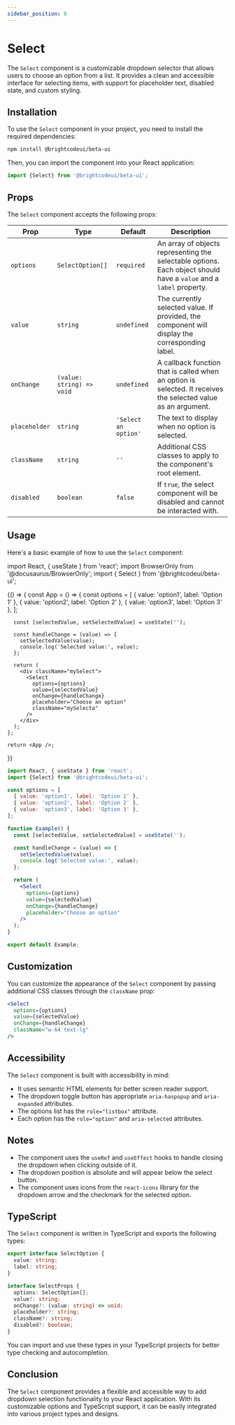 ```yaml
---
sidebar_position: 6
---
```


# Select

The `Select` component is a customizable dropdown selector that allows users to choose an option from a list. It provides a clean and accessible interface for selecting items, with support for placeholder text, disabled state, and custom styling.

## Installation

To use the `Select` component in your project, you need to install the required dependencies:

```bash
npm install @brightcodeui/beta-ui
```

Then, you can import the component into your React application:

```jsx
import {Select} from '@brightcodeui/beta-ui';
```

## Props

The `Select` component accepts the following props:

| Prop | Type | Default | Description |
|------|------|---------|-------------|
| `options` | `SelectOption[]` | `required` | An array of objects representing the selectable options. Each object should have a `value` and a `label` property. |
| `value` | `string` | `undefined` | The currently selected value. If provided, the component will display the corresponding label. |
| `onChange` | `(value: string) => void` | `undefined` | A callback function that is called when an option is selected. It receives the selected value as an argument. |
| `placeholder` | `string` | `'Select an option'` | The text to display when no option is selected. |
| `className` | `string` | `''` | Additional CSS classes to apply to the component's root element. |
| `disabled` | `boolean` | `false` | If `true`, the select component will be disabled and cannot be interacted with. |

## Usage

Here's a basic example of how to use the `Select` component:

import React, { useState } from 'react';
import BrowserOnly from '@docusaurus/BrowserOnly';
import { Select } from '@brightcodeui/beta-ui';

<BrowserOnly>
  {() => {
    const App = () => {
      const options = [
        { value: 'option1', label: 'Option 1' },
        { value: 'option2', label: 'Option 2' },
        { value: 'option3', label: 'Option 3' },
      ];

      const [selectedValue, setSelectedValue] = useState('');

      const handleChange = (value) => {
        setSelectedValue(value);
        console.log('Selected value:', value);
      };

      return (
        <div className="mySelect">
          <Select
            options={options}
            value={selectedValue}
            onChange={handleChange}
            placeholder="Choose an option"
            className="mySelecta"
          />
        </div>
      );
    };

    return <App />;
  }}
</BrowserOnly>




```jsx
import React, { useState } from 'react';
import {Select} from '@brightcodeui/beta-ui';

const options = [
  { value: 'option1', label: 'Option 1' },
  { value: 'option2', label: 'Option 2' },
  { value: 'option3', label: 'Option 3' },
];

function Example() {
  const [selectedValue, setSelectedValue] = useState('');

  const handleChange = (value) => {
    setSelectedValue(value);
    console.log('Selected value:', value);
  };

  return (
    <Select
      options={options}
      value={selectedValue}
      onChange={handleChange}
      placeholder="Choose an option"
    />
  );
}

export default Example;
```

## Customization

You can customize the appearance of the `Select` component by passing additional CSS classes through the `className` prop:

```jsx
<Select
  options={options}
  value={selectedValue}
  onChange={handleChange}
  className="w-64 text-lg"
/>
```

## Accessibility

The `Select` component is built with accessibility in mind:

- It uses semantic HTML elements for better screen reader support.
- The dropdown toggle button has appropriate `aria-haspopup` and `aria-expanded` attributes.
- The options list has the `role="listbox"` attribute.
- Each option has the `role="option"` and `aria-selected` attributes.

## Notes

- The component uses the `useRef` and `useEffect` hooks to handle closing the dropdown when clicking outside of it.
- The dropdown position is absolute and will appear below the select button.
- The component uses icons from the `react-icons` library for the dropdown arrow and the checkmark for the selected option.

## TypeScript

The `Select` component is written in TypeScript and exports the following types:

```typescript
export interface SelectOption {
  value: string;
  label: string;
}

interface SelectProps {
  options: SelectOption[];
  value?: string;
  onChange?: (value: string) => void;
  placeholder?: string;
  className?: string;
  disabled?: boolean;
}
```

You can import and use these types in your TypeScript projects for better type checking and autocompletion.

## Conclusion

The `Select` component provides a flexible and accessible way to add dropdown selection functionality to your React application. With its customizable options and TypeScript support, it can be easily integrated into various project types and designs.